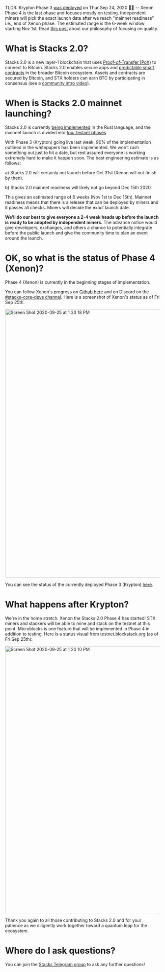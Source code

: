 TLDR: Krypton Phase 3 [was deployed](https://blog.blockstack.org/krypton-launch-proof-of-transfer-now-implemented-on-the-stacks-2-0-testnet/) on Thur Sep 24, 2020 :rocket::tada: -- Xenon Phase 4 is the last phase and focuses mostly on testing. Independent miners will pick the exact launch date after we reach "mainnet readiness" i.e., end of Xenon phase. The estimated range is the 6-week window starting Nov 1st. Read [this post](https://blog.blockstack.org/when-stacks-2/) about our philosophy of focusing on quality.

# What is Stacks 2.0?
Stacks 2.0 is a new layer-1 blockchain that uses [Proof-of-Transfer (PoX)](https://blockstack.org/pox.pdf) to connect to Bitcoin. Stacks 2.0 enables secure apps and [predictable smart contracts](https://clarity-lang.org)
in the broader Bitcoin ecosystem. Assets and contracts are secured by Bitcoin, and STX holders can earn BTC by participating in consensus (see a [community intro video](http://stacks.zone/#IntroVideo)). 

# When is Stacks 2.0 mainnet launching? 

Stacks 2.0 is currently [being implemented](https://github.com/blockstack/stacks-blockchain)
in the Rust language, and the mainnet launch is divided into [four testnet phases](https://www.blockstack.org/testnet).

With Phase 3 (Krypton) going live last week, 90% of the implementation outlined in the whitepapers has been implemented. We won’t rush something out just to hit a date, but rest assured everyone is working extremely hard to make it happen soon. The best engineering estimate is as follows:

a) Stacks 2.0 will certainly not launch before Oct 31st (Xenon will not finish by then).

b) Stacks 2.0 mainnet readiness will likely not go beyond Dec 15th 2020.

This gives an estimated range of 6 weeks (Nov 1st to Dec 15th). Mainnet readiness means that there is a release that can be deployed by miners and it passes all checks. Miners will decide the exact launch date.

**We’ll do our best to give everyone a 2-4 week heads up before the launch is ready to be adopted by independent miners.** The advance notice would give developers, exchanges, and others a chance to potentially integrate before the public launch and give the community time to plan an event around the launch.


# OK, so what is the status of Phase 4 (Xenon)?

Phase 4 (Xenon) is currently in the beginning stages of implementation.

You can follow Xenon's progress on [Github here](https://github.com/orgs/blockstack/projects) and on Discord on the [#stacks-core-devs channel](https://discord.gg/XYdRyhf).
Here is a screenshot of Xenon's status as of Fri Sep 25th:

<img width="870" alt="Screen Shot 2020-09-25 at 1 33 18 PM" src="https://user-images.githubusercontent.com/30627583/94298212-ba2abf00-ff33-11ea-8097-ab8b7b9e748f.png">

You can see the status of the currently deployed Phase 3 (Krypton) [here](http://status.test-blockstack.com/).

# What happens after Krypton?

We're in the home stretch. Xenon the Stacks 2.0 Phase 4 has started! STX miners and stackers will be able to mine and stack on the testnet at this point. Microblocks is one feature that will be implemented in Phase 4 in addition to testing. Here is a status visual from testnet.blockstack.org (as of Fri Sep 25th): 

<img width="866" alt="Screen Shot 2020-09-25 at 1 20 10 PM" src="https://user-images.githubusercontent.com/30627583/94297604-c95d3d00-ff32-11ea-88ce-8f75bfdd7ca7.png">

Thank you again to all those contributing to Stacks 2.0 and for your patience as we diligently work together toward a quantum leap for the ecosystem.  

# Where do I ask questions?

You can join the [Stacks Telegram group](https://t.me/BlockstackChat) to ask any further questions!
